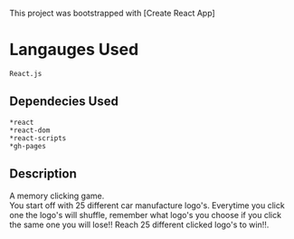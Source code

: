 This project was bootstrapped with [Create React App]

# Langauges Used 
    React.js

## Dependecies Used
    *react
    *react-dom
    *react-scripts
    *gh-pages

## Description
A memory clicking game.  
You start off with 25 different car manufacture logo's.  Everytime you click one the logo's will shuffle, remember what logo's you choose if you click the same one you will lose!!
Reach 25 different clicked logo's to win!!.